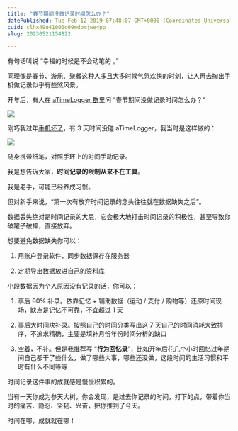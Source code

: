 ```yaml
---
title: "春节期间没做记录时间怎么办？"
datePublished: Tue Feb 12 2019 07:48:07 GMT+0000 (Coordinated Universal Time)
cuid: clhx49u41000d09mdbmjwe4pp
slug: 20230521154822

---
```


有句话叫说 “幸福的时候是不会动笔的 。”

同理像是春节、游乐、聚餐这种人多且大多时候气氛欢快的时刻，让人再去掏出手机做记录似乎有些煞风景。

开年后，有人在 [aTimeLogger 群](http://mp.weixin.qq.com/s?__biz=MzI3MzU5MDA1OQ==&mid=2247484469&idx=1&sn=d780052a3fd340e4faf335d402e01617&chksm=eb21b671dc563f67b404887651840dac2500e52c677b37989bc0df819bb94f9071e5eee145b1&scene=21#wechat_redirect)里问 “春节期间没做记录时间怎么办？”

![](https://cdn.hashnode.com/res/hashnode/image/upload/v1684655263626/c1ffe5e7-a684-4f28-96a9-df6a3dfed75e.jpeg)

刚巧我过年[手机坏了](http://mp.weixin.qq.com/s?__biz=MzI3MzU5MDA1OQ==&mid=2247485175&idx=1&sn=6f797d8920c4949243889c768bdaf975&chksm=eb21b4b3dc563da5823d058fb67895d4957ab46082d99914ed767a2a2d65219469eb2fcb3c3a&scene=21#wechat_redirect)，有 3 天时间没碰 aTimeLogger，我当时是这样做的：

![](https://cdn.hashnode.com/res/hashnode/image/upload/v1684655268407/d3eb7398-79a0-4d82-bf12-d96b8c3fa082.jpeg)

随身携带纸笔，对照手环上的时间手动记录。

我是想告诉大家，**时间记录的限制从来不在工具**。

我是老手，可能已经养成习惯。

但对新手来说，“第一次有放弃时间记录的念头往往就在数据缺失之后”。

数据丢失绝对是时间记录的大忌，它会极大地打击时间记录的积极性，甚至导致你破罐子破摔，直接放弃。

想要避免数据缺失你可以：

1. 用账户登录软件，同步数据保存在服务器
    
2. 定期导出数据放进自己的资料库
    

小段数据因为个人原因没有记录的话，你可以：

1. 事后 90% 补录。依靠记忆 + 辅助数据（运动 / 支付 / 购物等）还原时间现场，缺点是记忆不可靠，不宜超过 1 天
    
2. 事后大时间块补录。按照自己的时间分类写出这 7 天自己的时间消耗大致排序，不追求精确，主要是填补月份年份时间分析的缺口
    
3. 空着，不补。但是我推荐写 “**行为回忆录**”，比如开年后花几个小时回忆过年期间自己都干了些什么，做了哪些大事，哪些还没做，这段时间的生活习惯和平时有什么不同等等
    

时间记录这件事的成就感是慢慢积累的。

当有一天你成为参天大树，你会发现，是过去你记录的时间，打下的点，带着你当时的痛苦、隐忍、坚韧、兴奋，把你推到了今天。

时间在哪，成就就在哪！